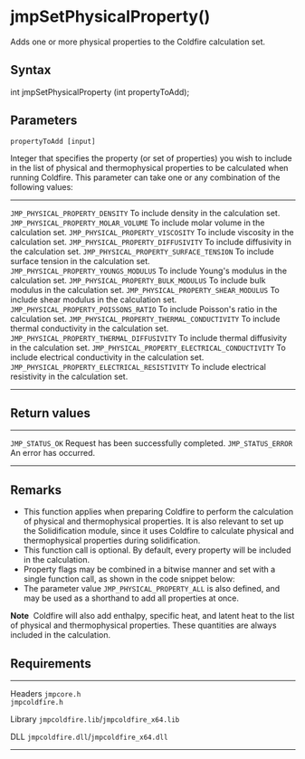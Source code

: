 jmpSetPhysicalProperty()
========================

Adds one or more physical properties to the Coldfire calculation set.

Syntax
------

int jmpSetPhysicalProperty (int propertyToAdd);

Parameters
----------

`propertyToAdd [input]`

Integer that specifies the property (or set of properties) you wish to
include in the list of physical and thermophysical properties to be
calculated when running Coldfire. This parameter can take one or any
combination of the following values:

  ------------------------------------------------- ------------------------------------------------------------
  `JMP_PHYSICAL_PROPERTY_DENSITY`                   To include density in the calculation set.
  `JMP_PHYSICAL_PROPERTY_MOLAR_VOLUME`              To include molar volume in the calculation set.
  `JMP_PHYSICAL_PROPERTY_VISCOSITY`                 To include viscosity in the calculation set.
  `JMP_PHYSICAL_PROPERTY_DIFFUSIVITY`               To include diffusivity in the calculation set.
  `JMP_PHYSICAL_PROPERTY_SURFACE_TENSION`           To include surface tension in the calculation set.
  `JMP_PHYSICAL_PROPERTY_YOUNGS_MODULUS`            To include Young's modulus in the calculation set.
  `JMP_PHYSICAL_PROPERTY_BULK_MODULUS`              To include bulk modulus in the calculation set.
  `JMP_PHYSICAL_PROPERTY_SHEAR_MODULUS`             To include shear modulus in the calculation set.
  `JMP_PHYSICAL_PROPERTY_POISSONS_RATIO`            To include Poisson's ratio in the calculation set.
  `JMP_PHYSICAL_PROPERTY_THERMAL_CONDUCTIVITY`      To include thermal conductivity in the calculation set.
  `JMP_PHYSICAL_PROPERTY_THERMAL_DIFFUSIVITY`       To include thermal diffusivity in the calculation set.
  `JMP_PHYSICAL_PROPERTY_ELECTRICAL_CONDUCTIVITY`   To include electrical conductivity in the calculation set.
  `JMP_PHYSICAL_PROPERTY_ELECTRICAL_RESISTIVITY`    To include electrical resistivity in the calculation set.
  ------------------------------------------------- ------------------------------------------------------------

Return values
-------------

  -------------------- ------------------------------------------
  `JMP_STATUS_OK`      Request has been successfully completed.
  `JMP_STATUS_ERROR`   An error has occurred.
  -------------------- ------------------------------------------

Remarks
-------

-   This function applies when preparing Coldfire to perform the
    calculation of physical and thermophysical properties. It is also
    relevant to set up the Solidification module, since it uses Coldfire
    to calculate physical and thermophysical properties
    during solidification.
-   This function call is optional. By default, every property will be
    included in the calculation.
-   Property flags may be combined in a bitwise manner and set with a
    single function call, as shown in the code snippet below:
-   The parameter value `JMP_PHYSICAL_PROPERTY_ALL` is also defined, and
    may be used as a shorthand to add all properties at once.

**Note**  Coldfire will also add enthalpy, specific heat, and latent
heat to the list of physical and thermophysical properties. These
quantities are always included in the calculation.

Requirements
------------

  --------- -----------------------------------------
  Headers   `jmpcore.h`\
            `jmpcoldfire.h`

  Library   `jmpcoldfire.lib`/`jmpcoldfire_x64.lib`

  DLL       `jmpcoldfire.dll`/`jmpcoldfire_x64.dll`
  --------- -----------------------------------------


